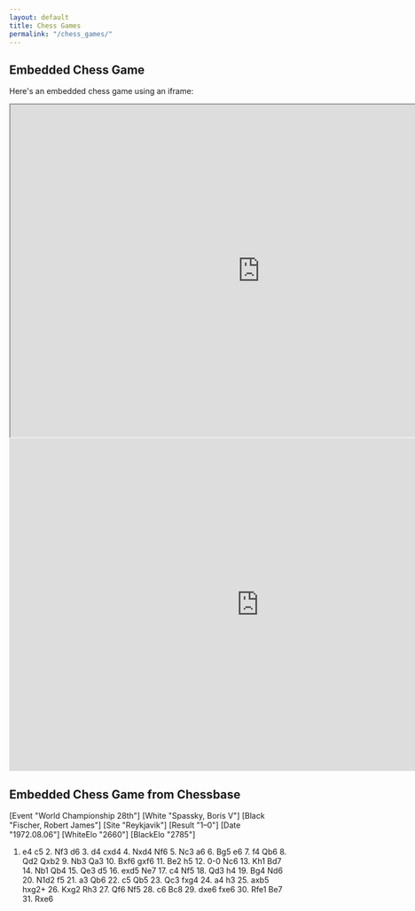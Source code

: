 ```yaml
---
layout: default
title: Chess Games
permalink: "/chess_games/"
---
```


## Embedded Chess Game

Here's an embedded chess game using an iframe:

<iframe style="border: 5;" width="900px" height="600px" src="https://share.chessbase.com/SharedGames/frame/?p=D5xLg9gaS734iSy+vMBkEtr9n5Mj+sxY+ZACRCBXPNmndNFxyWV6+1u444th7DxV"></iframe>

<iframe style='border: 0;' width='900px' height='600px' src='https://share.chessbase.com/SharedGames/frame/?p=fYxvOIOqsygYGJwSaoDFuKM8leQOcacxJBuTNSTFh1AQn9jTwHPj+DAYgJ/Ij3QS'></iframe>

## Embedded Chess Game from Chessbase

<div class="cbreplay">

[Event "World Championship 28th"]
[White "Spassky, Boris V"]
[Black "Fischer, Robert James"]
[Site "Reykjavik"]
[Result "1–0"]
[Date "1972.08.06"]
[WhiteElo "2660"]
[BlackElo "2785"]

1. e4 c5 2. Nf3 d6 3. d4 cxd4 4. Nxd4 Nf6 5. Nc3 a6 6. Bg5 e6 7. f4 Qb6 8. Qd2 Qxb2 9. Nb3 Qa3 10. Bxf6 gxf6 11. Be2 h5 12. 0-0 Nc6 13. Kh1 Bd7 14. Nb1 Qb4 15. Qe3 d5 16. exd5 Ne7 17. c4 Nf5 18. Qd3 h4 19. Bg4 Nd6 20. N1d2 f5 21. a3 Qb6 22. c5 Qb5 23. Qc3 fxg4 24. a4 h3 25. axb5 hxg2+ 26. Kxg2 Rh3 27. Qf6 Nf5 28. c6 Bc8 29. dxe6 fxe6 30. Rfe1 Be7 31. Rxe6
</div>
